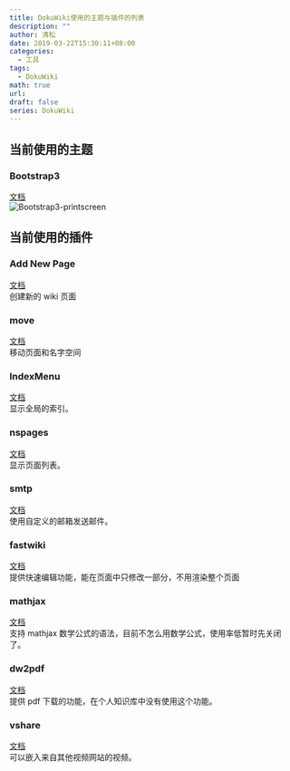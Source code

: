 ```yaml
---
title: DokuWiki使用的主题与插件的列表
description: ""
author: 清松
date: 2019-03-22T15:30:11+08:00
categories:
  - 工具
tags:
  - DokuWiki
math: true
url: 
draft: false
series: DokuWiki
---
```

## 当前使用的主题
### Bootstrap3
[文档](https://www.dokuwiki.org/template:bootstrap3)  
![Bootstrap3-printscreen](http://lotar.altervista.org/dokuwiki/_media/wiki/template/bootstrap3-template.png)

## 当前使用的插件
### Add New Page
[文档](https://www.dokuwiki.org/plugin:addnewpage)  
创建新的 wiki 页面

### move
[文档](https://www.dokuwiki.org/plugin:move)  
移动页面和名字空间

### IndexMenu
[文档](https://www.dokuwiki.org/plugin:indexmenu)  
显示全局的索引。

### nspages
[文档](https://www.dokuwiki.org/plugin:nspages)  
显示页面列表。

### smtp
[文档](https://www.dokuwiki.org/plugin:smtp)  
使用自定义的邮箱发送邮件。

### fastwiki
[文档](https://www.dokuwiki.org/plugin:fastwiki)  
提供快速编辑功能，能在页面中只修改一部分，不用渲染整个页面

### mathjax
[文档](https://www.dokuwiki.org/plugin:mathjax)  
支持 mathjax
数学公式的语法，目前不怎么用数学公式，使用率低暂时先关闭了。

### dw2pdf
[文档](https://www.dokuwiki.org/plugin:dw2pdf)  
提供 pdf 下载的功能，在个人知识库中没有使用这个功能。

### vshare
[文档](https://www.dokuwiki.org/plugin:vshare)  
可以嵌入来自其他视频网站的视频。

